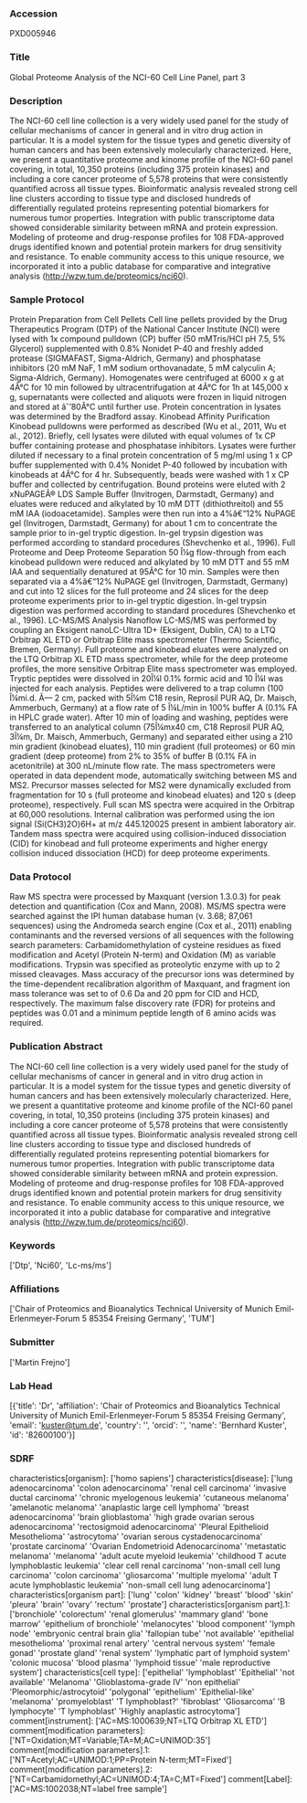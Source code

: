 ### Accession
PXD005946

### Title
Global Proteome Analysis of the NCI-60 Cell Line Panel, part 3

### Description
The NCI-60 cell line collection is a very widely used panel for the study of cellular mechanisms of cancer in general and in vitro drug action in particular. It is a model system for the tissue types and genetic diversity of human cancers and has been extensively molecularly characterized. Here, we present a quantitative proteome and kinome profile of the NCI-60 panel covering, in total, 10,350 proteins (including 375 protein kinases) and including a core cancer proteome of 5,578 proteins that were consistently quantified across all tissue types. Bioinformatic analysis revealed strong cell line clusters according to tissue type and disclosed hundreds of differentially regulated proteins representing potential biomarkers for numerous tumor properties. Integration with public transcriptome data showed considerable similarity between mRNA and protein expression. Modeling of proteome and drug-response profiles for 108 FDA-approved drugs identified known and potential protein markers for drug sensitivity and resistance. To enable community access to this unique resource, we incorporated it into a public database for comparative and integrative analysis (http://wzw.tum.de/proteomics/nci60).

### Sample Protocol
Protein Preparation from Cell Pellets Cell line pellets provided by the Drug Therapeutics Program (DTP) of the National Cancer Institute (NCI) were lysed with 1x compound pulldown (CP) buffer (50 mMTris/HCl pH 7.5, 5% Glycerol) supplemented with 0.8% Nonidet P-40 and freshly added protease (SIGMAFAST, Sigma-Aldrich, Germany) and phosphatase inhibitors (20 mM NaF, 1 mM sodium orthovanadate, 5 mM calyculin A; Sigma-Aldrich, Germany). Homogenates were centrifuged at 6000 x g at 4Â°C for 10 min followed by ultracentrifugation at 4Â°C for 1h at 145,000 x g, supernatants were collected and aliquots were frozen in liquid nitrogen and stored at âˆ’80Â°C until further use. Protein concentration in lysates was determined by the Bradford assay.  Kinobead Affinity Purification Kinobead pulldowns were performed as described (Wu et al., 2011, Wu et al., 2012). Briefly, cell lysates were diluted with equal volumes of 1x CP buffer containing protease and phosphatase inhibitors. Lysates were further diluted if necessary to a final protein concentration of 5 mg/ml using 1 x CP buffer supplemented with 0.4% Nonidet P-40 followed by incubation with kinobeads at 4Â°C for 4 hr. Subsequently, beads were washed with 1 x CP buffer and collected by centrifugation. Bound proteins were eluted with 2 xNuPAGEÂ® LDS Sample Buffer (Invitrogen, Darmstadt, Germany) and eluates were reduced and alkylated by 10 mM DTT (dithiothreitol) and 55 mM IAA (iodoacetamide). Samples were then run into a 4%â€“12% NuPAGE gel (Invitrogen, Darmstadt, Germany) for about 1 cm to concentrate the sample prior to in-gel tryptic digestion. In-gel trypsin digestion was performed according to standard procedures (Shevchenko et al., 1996).  Full Proteome and Deep Proteome Separation 50 Î¼g flow-through from each kinobead pulldown were reduced and alkylated by 10 mM DTT and 55 mM IAA and sequentially denatured at 95Â°C for 10 min. Samples were then separated via a 4%â€“12% NuPAGE gel (Invitrogen, Darmstadt, Germany) and cut into 12 slices for the full proteome and 24 slices for the deep proteome experiments prior to in-gel tryptic digestion. In-gel trypsin digestion was performed according to standard procedures (Shevchenko et al., 1996).  LC-MS/MS Analysis Nanoflow LC-MS/MS was performed by coupling an Eksigent nanoLC-Ultra 1D+ (Eksigent, Dublin, CA) to a LTQ Orbitrap XL ETD or Orbitrap Elite mass spectrometer (Thermo Scientific, Bremen, Germany). Full proteome and kinobead eluates were analyzed on the LTQ Orbitrap XL ETD mass spectrometer, while for the deep proteome profiles, the more sensitive Orbitrap Elite mass spectrometer was employed. Tryptic peptides were dissolved in 20Î¼l 0.1% formic acid and 10 Î¼l was injected for each analysis. Peptides were delivered to a trap column (100 Î¼mi.d. Ã— 2 cm, packed with 5Î¼m C18 resin, Reprosil PUR AQ, Dr. Maisch, Ammerbuch, Germany) at a flow rate of 5 Î¼L/min in 100% buffer A (0.1% FA in HPLC grade water). After 10 min of loading and washing, peptides were transferred to an analytical column (75Î¼mx40 cm, C18 Reprosil PUR AQ, 3Î¼m, Dr. Maisch, Ammerbuch, Germany) and separated either using a 210 min gradient (kinobead eluates), 110 min gradient (full proteomes) or 60 min gradient (deep proteome) from 2% to 35% of buffer B (0.1% FA in acetonitrile) at 300 nL/minute flow rate. The mass spectrometers were operated in data dependent mode, automatically switching between MS and MS2. Precursor masses selected for MS2 were dynamically excluded from fragmentation for 10 s (full proteome and kinobead eluates) and 120 s (deep proteome), respectively. Full scan MS spectra were acquired in the Orbitrap at 60,000 resolutions. Internal calibration was performed using the ion signal (Si(CH3)2O)6H+ at m/z 445.120025 present in ambient laboratory air. Tandem mass spectra were acquired using collision-induced dissociation (CID) for kinobead and full proteome experiments and higher energy collision induced dissociation (HCD) for deep proteome experiments.

### Data Protocol
Raw MS spectra were processed by Maxquant (version 1.3.0.3) for peak detection and quantification (Cox and Mann, 2008). MS/MS spectra were searched against the IPI human database human (v. 3.68; 87,061 sequences) using the Andromeda search engine (Cox et al., 2011) enabling contaminants and the reversed versions of all sequences with the following search parameters: Carbamidomethylation of cysteine residues as fixed modification and Acetyl (Protein N-term) and Oxidation (M) as variable modifications. Trypsin was specified as proteolytic enzyme with up to 2 missed cleavages. Mass accuracy of the precursor ions was determined by the time-dependent recalibration algorithm of Maxquant, and fragment ion mass tolerance was set to of 0.6 Da and 20 ppm for CID and HCD, respectively. The maximum false discovery rate (FDR) for proteins and peptides was 0.01 and a minimum peptide length of 6 amino acids was required.

### Publication Abstract
The NCI-60 cell line collection is a very widely used panel for the study of cellular mechanisms of cancer in general and in vitro drug action in particular. It is a model system for the tissue types and genetic diversity of human cancers and has been extensively molecularly characterized. Here, we present a quantitative proteome and kinome profile of the NCI-60 panel covering, in total, 10,350 proteins (including 375 protein kinases) and including a core cancer proteome of 5,578 proteins that were consistently quantified across all tissue types. Bioinformatic analysis revealed strong cell line clusters according to tissue type and disclosed hundreds of differentially regulated proteins representing potential biomarkers for numerous tumor properties. Integration with public transcriptome data showed considerable similarity between mRNA and protein expression. Modeling of proteome and drug-response profiles for 108 FDA-approved drugs identified known and potential protein markers for drug sensitivity and resistance. To enable community access to this unique resource, we incorporated it into a public database for comparative and integrative analysis (http://wzw.tum.de/proteomics/nci60).

### Keywords
['Dtp', 'Nci60', 'Lc-ms/ms']

### Affiliations
['Chair of Proteomics and Bioanalytics Technical University of Munich Emil-Erlenmeyer-Forum 5 85354 Freising Germany', 'TUM']

### Submitter
['Martin Frejno']

### Lab Head
[{'title': 'Dr', 'affiliation': 'Chair of Proteomics and Bioanalytics Technical University of Munich Emil-Erlenmeyer-Forum 5 85354 Freising Germany', 'email': 'kuster@tum.de', 'country': '', 'orcid': '', 'name': 'Bernhard Kuster', 'id': '82600100'}]

### SDRF
characteristics[organism]: ['homo sapiens']
characteristics[disease]: ['lung adenocarcinoma' 'colon adenocarcinoma' 'renal cell carcinoma'
 'invasive ductal carcinoma' 'chronic myelogenous leukemia'
 'cutaneous melanoma' 'amelanotic melanoma'
 'anaplastic large cell lymphoma' 'breast adenocarcinoma'
 'brain glioblastoma' 'high grade ovarian serous adenocarcinoma'
 'rectosigmoid adenocarcinoma' 'Pleural Epithelioid Mesothelioma'
 'astrocytoma' 'ovarian serous cystadenocarcinoma' 'prostate carcinoma'
 'Ovarian Endometrioid Adenocarcinoma' 'metastatic melanoma' 'melanoma'
 'adult acute myeloid leukemia' 'childhood T acute lymphoblastic leukemia'
 'clear cell renal carcinoma' 'non-small cell lung carcinoma'
 'colon carcinoma' 'gliosarcoma' 'multiple myeloma'
 'adult T acute lymphoblastic leukemia'
 'non-small cell lung adenocarcinoma']
characteristics[organism part]: ['lung' 'colon' 'kidney' 'breast' 'blood' 'skin' 'pleura' 'brain' 'ovary'
 'rectum' 'prostate']
characteristics[organism part].1: ['bronchiole' 'colorectum' 'renal glomerulus' 'mammary gland'
 'bone marrow' 'epithelium of bronchiole' 'melanocytes' 'blood component'
 'lymph node' 'embryonic central brain glia' 'fallopian tube'
 'not available' 'epithelial mesothelioma' 'proximal renal artery'
 'central nervous system' 'female gonad' 'prostate gland' 'renal system'
 'lymphatic part of lymphoid system' 'colonic mucosa' 'blood plasma'
 'lymphoid tissue' 'male reproductive system']
characteristics[cell type]: ['epithelial' 'lymphoblast' 'Epithelial' 'not available' 'Melanoma'
 'Glioblastoma-grade IV' 'non epithelial' 'Pleomorphic/astrocytoid'
 'polygonal' 'epithelium' 'Epithelial-like' 'melanoma' 'promyeloblast'
 'T lymphoblast?' 'fibroblast' 'Gliosarcoma' 'B lymphocyte'
 'T lymphoblast' 'Highly anaplastic astrocytoma']
comment[instrument]: ['AC=MS:1000639;NT=LTQ Orbitrap XL ETD']
comment[modification parameters]: ['NT=Oxidation;MT=Variable;TA=M;AC=UNIMOD:35']
comment[modification parameters].1: ['NT=Acetyl;AC=UNIMOD:1;PP=Protein N-term;MT=Fixed']
comment[modification parameters].2: ['NT=Carbamidomethyl;AC=UNIMOD:4;TA=C;MT=Fixed']
comment[Label]: ['AC=MS:1002038;NT=label free sample']

